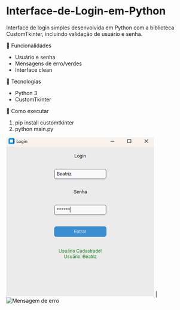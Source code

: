 # Interface-de-Login-em-Python
Interface de login simples desenvolvida em Python com a biblioteca CustomTkinter, incluindo validação de usuário e senha.

💙 Funcionalidades
- Usuário e senha
- Mensagens de erro/verdes
- Interface clean

🧰 Tecnologias
- Python 3
- CustomTkinter

🚀 Como executar
1. pip install customtkinter
2. python main.py

![Tela de Login](img.png) | ![Mensagem de erro](img2.png) 

